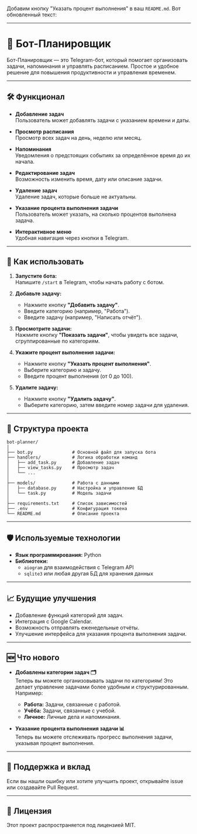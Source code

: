Добавим кнопку "Указать процент выполнения" в ваш `README.md`. Вот обновленный текст:

---

# 📅 Бот-Планировщик

Бот-Планировщик — это Telegram-бот, который помогает организовать задачи, напоминания и управлять расписанием. Простое и удобное решение для повышения продуктивности и управления временем.

---

## 🛠️ Функционал

- **Добавление задач**  
  Пользователь может добавлять задачи с указанием времени и даты.

- **Просмотр расписания**  
  Просмотр всех задач на день, неделю или месяц.

- **Напоминания**  
  Уведомления о предстоящих событиях за определённое время до их начала.

- **Редактирование задач**  
  Возможность изменить время, дату или описание задачи.

- **Удаление задач**  
  Удаление задач, которые больше не актуальны.

- **Указание процента выполнения задачи**  
  Пользователь может указать, на сколько процентов выполнена задача.

- **Интерактивное меню**  
  Удобная навигация через кнопки в Telegram.

---

## 🚀 Как использовать

1. **Запустите бота:**  
   Напишите `/start` в Telegram, чтобы начать работу с ботом.

2. **Добавьте задачу:**  
   - Нажмите кнопку **"Добавить задачу"**.  
   - Введите категорию (например, "Работа").  
   - Введите задачу (например, "Написать отчёт").

3. **Просмотрите задачи:**  
   Нажмите кнопку **"Показать задачи"**, чтобы увидеть все задачи, сгруппированные по категориям.

4. **Укажите процент выполнения задачи:**  
   - Нажмите кнопку **"Указать процент выполнения"**.  
   - Выберите категорию и задачу.  
   - Введите процент выполнения (от 0 до 100).

5. **Удалите задачу:**  
   - Нажмите кнопку **"Удалить задачу"**.  
   - Выберите категорию, затем введите номер задачи для удаления.

---

## 💾 Структура проекта

```
bot-planner/
│
├── bot.py               # Основной файл для запуска бота
├── handlers/            # Логика обработки команд
│   ├── add_task.py      # Добавление задач
│   ├── view_tasks.py    # Просмотр задач
│   └── ...
│
├── models/              # Работа с данными
│   ├── database.py      # Настройка и управление БД
│   └── task.py          # Модель задачи
│
├── requirements.txt     # Список зависимостей
├── .env                 # Конфигурация токена
└── README.md            # Описание проекта
```

---

## 🛡️ Используемые технологии

- **Язык программирования:** Python
- **Библиотеки:**
  - `aiogram` для взаимодействия с Telegram API
  - `sqlite3` или любая другая БД для хранения данных

---

## 📈 Будущие улучшения

- Добавление функций категорий для задач.
- Интеграция с Google Calendar.
- Возможность отправлять еженедельные отчёты.
- Улучшение интерфейса для указания процента выполнения задачи.

---

## 🆕 Что нового

- **Добавлены категории задач 🗂️**  
  Теперь вы можете организовывать задачи по категориям! Это делает управление задачами более удобным и структурированным. Например:
  - **Работа:** Задачи, связанные с работой.
  - **Учёба:** Задачи, связанные с учебой.
  - **Личное:** Личные дела и напоминания.

- **Указание процента выполнения задачи 📊**  
  Теперь вы можете отслеживать прогресс выполнения задачи, указывая процент выполнения.

---

## 🤝 Поддержка и вклад

Если вы нашли ошибку или хотите улучшить проект, открывайте issue или создавайте Pull Request.

---

## 📄 Лицензия

Этот проект распространяется под лицензией MIT.






